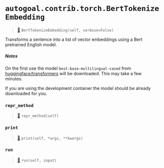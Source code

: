 # `autogoal.contrib.torch.BertTokenizeEmbedding`

> [📝](/usr/lib/python3/dist-packages/autogoal/contrib/torch/_bert.py#L108)
> `BertTokenizeEmbedding(self, verbose=False)`

Transforms a sentence into a list of vector embeddings using a Bert pretrained English model.

##### Notes

On the first use the model `best-base-multilingual-cased` from 
[huggingface/transformers](https://github.com/huggingface/transformers)
will be downloaded. This may take a few minutes.

If you are using the development container the model should be already downloaded for you.
### `repr_method`

> [📝](/usr/lib/python3/dist-packages/autogoal/utils/__init__.py#L87)
> `repr_method(self)`

### `print`

> [📝](/usr/lib/python3/dist-packages/autogoal/contrib/torch/_bert.py#L130)
> `print(self, *args, **kwargs)`

### `run`

> [📝](/usr/lib/python3/dist-packages/autogoal/contrib/torch/_bert.py#L136)
> `run(self, input)`

